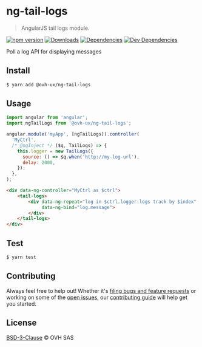 # ng-tail-logs

> AngularJS tail logs module.

[![npm version](https://badgen.net/npm/v/@ovh-ux/ng-tail-logs)](https://www.npmjs.com/package/@ovh-ux/ng-tail-logs) [![Downloads](https://badgen.net/npm/dt/@ovh-ux/ng-tail-logs)](https://npmjs.com/package/@ovh-ux/ng-tail-logs) [![Dependencies](https://badgen.net/david/dep/ovh/manager/packages/components/ng-tail-logs)](https://npmjs.com/package/@ovh-ux/ng-tail-logs?activeTab=dependencies) [![Dev Dependencies](https://badgen.net/david/dev/ovh/manager/packages/components/ng-tail-logs)](https://npmjs.com/package/@ovh-ux/ng-tail-logs?activeTab=dependencies)

Poll a log API for displaying messages

## Install

```sh
$ yarn add @ovh-ux/ng-tail-logs
```

## Usage

```js
import angular from 'angular';
import ngTailLogs from '@ovh-ux/ng-tail-logs';

angular.module('myApp', [ngTailLogs]).controller(
  'MyCtrl',
  /* @ngInject */ ($q, TailLogs) => {
    this.logger = new TailLogs({
      source: () => $q.when('http://my-log-url'),
      delay: 2000,
    });
  },
);
```

```html
<div data-ng-controller="MyCtrl as $ctrl">
    <tail-logs>
        <div data-ng-repeat="log in $ctrl.logger.logs track by $index"
             data-ng-bind="log.message">
        </div>
    </tail-logs>
</div>
```

## Test

```sh
$ yarn test
```

## Contributing

Always feel free to help out! Whether it's [filing bugs and feature requests](https://github.com/ovh/manager/issues/new) or working on some of the [open issues](https://github.com/ovh/manager/issues), our [contributing guide](https://github.com/ovh/manager/blob/master/CONTRIBUTING.md) will help get you started.

## License

[BSD-3-Clause](LICENSE) © OVH SAS
